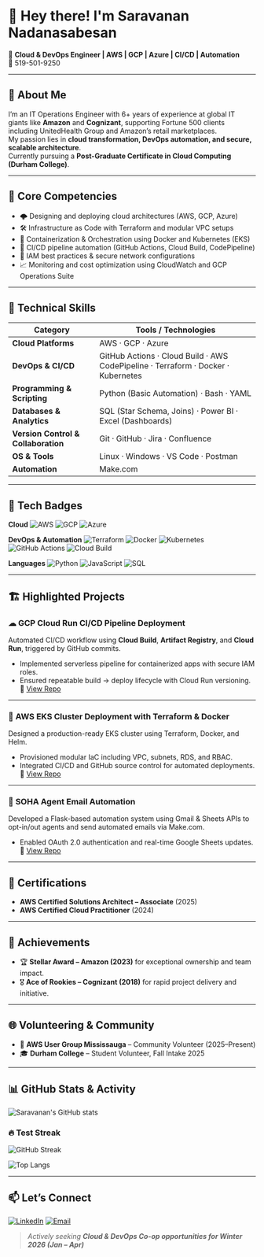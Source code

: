 <!-- Optional profile image -->
<!-- <img src="profile.png" width="130" align="right" /> -->

# 👋 Hey there! I'm **Saravanan Nadanasabesan**

💼 **Cloud & DevOps Engineer | AWS | GCP | Azure | CI/CD | Automation**  
📱 519-501-9250  

---

## 🚀 About Me
I’m an IT Operations Engineer with 6+ years of experience at global IT giants like **Amazon** and **Cognizant**, supporting Fortune 500 clients including UnitedHealth Group and Amazon’s retail marketplaces.  
My passion lies in **cloud transformation, DevOps automation, and secure, scalable architecture**.  
Currently pursuing a **Post-Graduate Certificate in Cloud Computing (Durham College)**.

---

## 🧩 Core Competencies
- 🌩️ Designing and deploying cloud architectures (AWS, GCP, Azure)  
- 🛠️ Infrastructure as Code with Terraform and modular VPC setups  
- 🐳 Containerization & Orchestration using Docker and Kubernetes (EKS)  
- 🔁 CI/CD pipeline automation (GitHub Actions, Cloud Build, CodePipeline)  
- 🔐 IAM best practices & secure network configurations  
- 📈 Monitoring and cost optimization using CloudWatch and GCP Operations Suite  

---

## 🧠 Technical Skills

| Category | Tools / Technologies |
|-----------|----------------------|
| **Cloud Platforms** | AWS · GCP · Azure |
| **DevOps & CI/CD** | GitHub Actions · Cloud Build · AWS CodePipeline · Terraform · Docker · Kubernetes |
| **Programming & Scripting** | Python (Basic Automation) · Bash · YAML |
| **Databases & Analytics** | SQL (Star Schema, Joins) · Power BI · Excel (Dashboards) |
| **Version Control & Collaboration** | Git · GitHub · Jira · Confluence |
| **OS & Tools** | Linux · Windows · VS Code · Postman |
| **Automation** | Make.com |
---

## 🧰 Tech Badges

**Cloud**
![AWS](https://img.shields.io/badge/AWS-%23FF9900.svg?logo=amazon-aws&logoColor=white)
![GCP](https://img.shields.io/badge/GCP-4285F4?logo=googlecloud&logoColor=white)
![Azure](https://img.shields.io/badge/Azure-0078D4?logo=microsoftazure&logoColor=white)

**DevOps & Automation**
![Terraform](https://img.shields.io/badge/Terraform-7B42BC?logo=terraform&logoColor=white)
![Docker](https://img.shields.io/badge/Docker-2496ED?logo=docker&logoColor=white)
![Kubernetes](https://img.shields.io/badge/Kubernetes-326CE5?logo=kubernetes&logoColor=white)
![GitHub Actions](https://img.shields.io/badge/GitHub%20Actions-2088FF?logo=githubactions&logoColor=white)
![Cloud Build](https://img.shields.io/badge/GCP%20Cloud%20Build-4285F4?logo=googlecloud&logoColor=white)

**Languages**
![Python](https://img.shields.io/badge/Python-3776AB?logo=python&logoColor=white)
![JavaScript](https://img.shields.io/badge/JavaScript-F7DF1E?logo=javascript&logoColor=black)
![SQL](https://img.shields.io/badge/SQL-003B57?logo=databricks&logoColor=white)

---

## 🏗️ Highlighted Projects

### ☁ **GCP Cloud Run CI/CD Pipeline Deployment**
Automated CI/CD workflow using **Cloud Build**, **Artifact Registry**, and **Cloud Run**, triggered by GitHub commits.  
- Implemented serverless pipeline for containerized apps with secure IAM roles.  
- Ensured repeatable build → deploy lifecycle with Cloud Run versioning.  
🔗 [View Repo](https://github.com/SaravananNadanasabesan/GCP-CloudRun-CICD)

---

### 🧱 **AWS EKS Cluster Deployment with Terraform & Docker**
Designed a production-ready EKS cluster using Terraform, Docker, and Helm.  
- Provisioned modular IaC including VPC, subnets, RDS, and RBAC.  
- Integrated CI/CD and GitHub source control for automated deployments.  
🔗 [View Repo](https://github.com/SaravananNadanasabesan/AWS-EKS-Project)

---

### 💌 **SOHA Agent Email Automation**
Developed a Flask-based automation system using Gmail & Sheets APIs to opt-in/out agents and send automated emails via Make.com.  
- Enabled OAuth 2.0 authentication and real-time Google Sheets updates.  
🔗 [View Repo](https://github.com/SaravananNadanasabesan/SOHA-Agent-Automation)

---

## 🧾 Certifications
- **AWS Certified Solutions Architect – Associate** (2025)  
- **AWS Certified Cloud Practitioner** (2024)  

---

## 🏅 Achievements
- 🏆 **Stellar Award – Amazon (2023)** for exceptional ownership and team impact.  
- 🎖️ **Ace of Rookies – Cognizant (2018)** for rapid project delivery and initiative.  

---

## 🌐 Volunteering & Community
- 🤝 **AWS User Group Mississauga** – Community Volunteer (2025–Present)  
- 🎓 **Durham College** – Student Volunteer, Fall Intake 2025  

---


## 📊 GitHub Stats & Activity

<!-- Overall Stats -->
![Saravanan's GitHub stats](https://github-readme-stats.vercel.app/api?username=SaravananNadanasabesan&show_icons=true&include_all_commits=true&count_private=true&hide_border=true)

### 🔥 Test Streak
![GitHub Streak](https://github-readme-streak-stats.herokuapp.com?user=SaravananNadanasabesan&hide_border=true)

<!-- Top Languages -->
![Top Langs](https://github-readme-stats.vercel.app/api/top-langs/?username=SaravananNadanasabesan&layout=compact&hide_border=true)


---

## 📫 Let’s Connect
[![LinkedIn](https://img.shields.io/badge/LinkedIn-0A66C2?logo=linkedin&logoColor=white)](www.linkedin.com/in/saravanan-nadanasabesan-987129107)
[![Email](https://img.shields.io/badge/Email-Contact-informational?logo=gmail&logoColor=white)](mailto:saravanasabesan@gmail.com)

> _Actively seeking **Cloud & DevOps Co-op opportunities for Winter 2026 (Jan – Apr)**_
